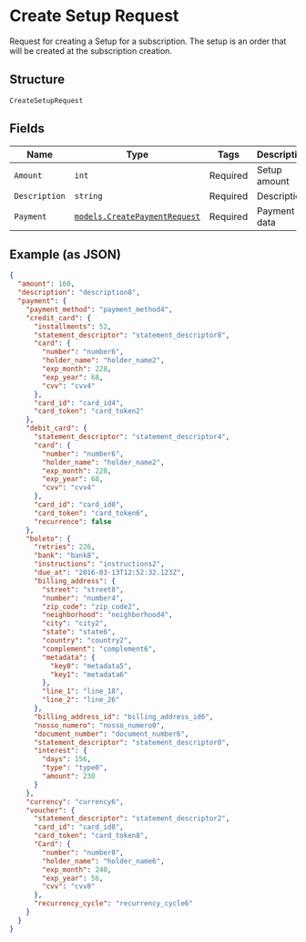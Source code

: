 
# Create Setup Request

Request for creating a Setup for a subscription. The setup is an order that will be created at the subscription creation.

## Structure

`CreateSetupRequest`

## Fields

| Name | Type | Tags | Description |
|  --- | --- | --- | --- |
| `Amount` | `int` | Required | Setup amount |
| `Description` | `string` | Required | Description |
| `Payment` | [`models.CreatePaymentRequest`](../../doc/models/create-payment-request.md) | Required | Payment data |

## Example (as JSON)

```json
{
  "amount": 160,
  "description": "description8",
  "payment": {
    "payment_method": "payment_method4",
    "credit_card": {
      "installments": 52,
      "statement_descriptor": "statement_descriptor8",
      "card": {
        "number": "number6",
        "holder_name": "holder_name2",
        "exp_month": 228,
        "exp_year": 68,
        "cvv": "cvv4"
      },
      "card_id": "card_id4",
      "card_token": "card_token2"
    },
    "debit_card": {
      "statement_descriptor": "statement_descriptor4",
      "card": {
        "number": "number6",
        "holder_name": "holder_name2",
        "exp_month": 228,
        "exp_year": 68,
        "cvv": "cvv4"
      },
      "card_id": "card_id0",
      "card_token": "card_token6",
      "recurrence": false
    },
    "boleto": {
      "retries": 226,
      "bank": "bank8",
      "instructions": "instructions2",
      "due_at": "2016-03-13T12:52:32.123Z",
      "billing_address": {
        "street": "street8",
        "number": "number4",
        "zip_code": "zip_code2",
        "neighborhood": "neighborhood4",
        "city": "city2",
        "state": "state6",
        "country": "country2",
        "complement": "complement6",
        "metadata": {
          "key0": "metadata5",
          "key1": "metadata6"
        },
        "line_1": "line_18",
        "line_2": "line_26"
      },
      "billing_address_id": "billing_address_id6",
      "nosso_numero": "nosso_numero0",
      "document_number": "document_number6",
      "statement_descriptor": "statement_descriptor0",
      "interest": {
        "days": 156,
        "type": "type0",
        "amount": 230
      }
    },
    "currency": "currency6",
    "voucher": {
      "statement_descriptor": "statement_descriptor2",
      "card_id": "card_id8",
      "card_token": "card_token8",
      "Card": {
        "number": "number8",
        "holder_name": "holder_name6",
        "exp_month": 240,
        "exp_year": 56,
        "cvv": "cvv8"
      },
      "recurrency_cycle": "recurrency_cycle6"
    }
  }
}
```

